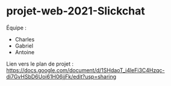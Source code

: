 # projet-web-2021-Slickchat

Équipe : 

- Charles
- Gabriel
- Antoine

Lien vers le plan de projet : https://docs.google.com/document/d/1SHdaoT_i4leFi3C4Hzqc-di7GvHSbD6Uoi61H06jjFk/edit?usp=sharing
